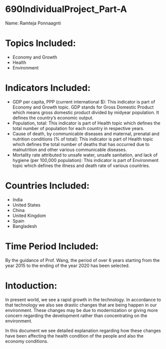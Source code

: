 # 690IndividualProject_Part-A
  Name: Ramteja Ponnaagnti
# Topics Included:
- Economy and Growth
- Health
- Environment

# Indicators Included:
- GDP per capita, PPP (current international $): This indicator is part of Economy and Growth topic. GDP stands for Gross Domestic Product which means gross domestic product divided by midyear population. It defines the country’s economic output.
- Population, total: This indicator is part of Health topic which defines the total number of population for each country in respective years.
- Cause of death, by communicable diseases and maternal, prenatal and nutrition conditions (% of total): This indicator is part of Health topic which defines the total number of deaths that has occurred due to malnutrition and other various communicable diseases.
- Mortality rate attributed to unsafe water, unsafe sanitation, and lack of hygiene (per 100,000 population): This indicator is part of Environment topic which defines the illness and death rate of various countries.

# Countries Included:
- India
- United States
- China
- United Kingdom
- Spain
- Bangladesh

# Time Period Included:
By the guidance of Prof. Wang, the period of over 6 years starting from the year 2015 to the ending of the year 2020 has been selected.

# Intoduction:
In present world, we see a rapid growth in the technology. In accordance to that technology we also see drastic changes that are being happen in our environment. These changes may be due to modernization or giving more concern regarding the development rather than concentrating on the environment.

In this document we see detailed explanation regarding how these changes have been affecting the health condition of the people and also the economy conditions.
